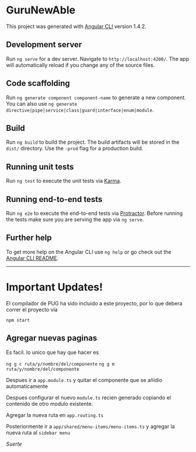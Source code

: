 # GuruNewAble

This project was generated with [Angular CLI](https://github.com/angular/angular-cli) version 1.4.2.

## Development server

Run `ng serve` for a dev server. Navigate to `http://localhost:4200/`. The app will automatically reload if you change any of the source files.

## Code scaffolding

Run `ng generate component component-name` to generate a new component. You can also use `ng generate directive|pipe|service|class|guard|interface|enum|module`.

## Build

Run `ng build` to build the project. The build artifacts will be stored in the `dist/` directory. Use the `-prod` flag for a production build.

## Running unit tests

Run `ng test` to execute the unit tests via [Karma](https://karma-runner.github.io).

## Running end-to-end tests

Run `ng e2e` to execute the end-to-end tests via [Protractor](http://www.protractortest.org/).
Before running the tests make sure you are serving the app via `ng serve`.

## Further help

To get more help on the Angular CLI use `ng help` or go check out the [Angular CLI README](https://github.com/angular/angular-cli/blob/master/README.md).

__________

# Important Updates! 
 
El compilador de PUG ha sido incluido a este proyecto, por lo que debera correr el proyecto via 
 
`npm start`

## Agregar nuevas paginas

Es facil. lo unico que hay que hacer es 

`ng g c ruta/y/nombre/del/componente`
`ng g m ruta/y/nombre/del/componente`

Despues ir a `app.module.ts` y quitar el componente que se añidio automaticamente

Despues configurar el nuevo `module.ts` recien generado copiando el contenido de otro modulo existente.

Agregar la nueva ruta en `app.routing.ts`

Posteriormente ir a `app/shared/menu-items/menu-items.ts` y agregar la nueva ruta al `sidebar menu`

*Suerte*